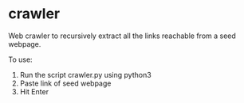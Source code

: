 # crawler

Web crawler to recursively extract all the links reachable from a seed webpage.

To use:
1. Run the script crawler.py using python3
2. Paste link of seed webpage
3. Hit Enter